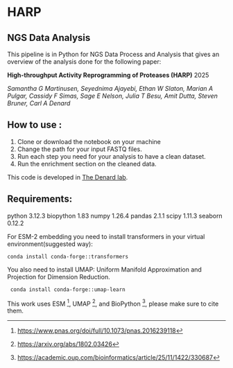 # HARP
## NGS Data Analysis

This pipeline is in Python for NGS Data Process and Analysis that gives an overview of the analysis done for the following paper:

**High-throughput Activity Reprogramming of Proteases (HARP)** 
2025

*Samantha G Martinusen, Seyednima Ajayebi, Ethan W Slaton, Marian A Pulgar, Cassidy F Simas, Sage E Nelson, Julia T Besu, Amit Dutta, Steven Bruner, Carl A Denard*

## How to use :
1. Clone or download the notebook on your machine
2. Change the path for your input FASTQ files.
3. Run each step you need for your analysis to have a clean dataset.
4. Run the enrichment section on the cleaned data.

This code is developed in [The Denard lab](https://www.thedenardlab.com/).


## Requirements:
python 3.12.3
biopython 1.83
numpy 1.26.4
pandas 2.1.1
scipy 1.11.3
seaborn 0.12.2

For ESM-2 embedding you need to install transformers in your virtual environment(suggested way):

```
conda install conda-forge::transformers
```
You also need to install UMAP: Uniform Manifold Approximation and Projection for Dimension Reduction.
```
 conda install conda-forge::umap-learn
```

This work uses ESM [^1], UMAP [^2], and BioPython [^3], please make sure to cite them. 

[^1]: https://www.pnas.org/doi/full/10.1073/pnas.2016239118
[^2]: https://arxiv.org/abs/1802.03426
[^3]: https://academic.oup.com/bioinformatics/article/25/11/1422/330687
